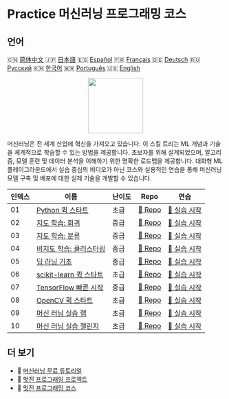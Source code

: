 # Practice 머신러닝 프로그래밍 코스

## 언어

🇨🇳 [简体中文](README_zh.md) 🇯🇵 [日本語](README_ja.md) 🇪🇸 [Español](README_es.md) 🇫🇷 [Français](README_fr.md) 🇩🇪 [Deutsch](README_de.md) 🇷🇺 [Русский](README_ru.md) 🇰🇷 [한국어](README_ko.md) 🇧🇷 [Português](README_pt.md) 🇺🇸 [English](README.md) 

<div align="center">
<img width="128px" src="https://file.labex.io/path/1kXLbMH5geSl.png">
</div>

머신러닝은 전 세계 산업에 혁신을 가져오고 있습니다. 이 스킬 트리는 ML 개념과 기술을 체계적으로 학습할 수 있는 방법을 제공합니다. 초보자를 위해 설계되었으며, 알고리즘, 모델 훈련 및 데이터 분석을 이해하기 위한 명확한 로드맵을 제공합니다. 대화형 ML 플레이그라운드에서 실습 중심의 비디오가 아닌 코스와 실용적인 연습을 통해 머신러닝 모델 구축 및 배포에 대한 실제 기술을 개발할 수 있습니다.

|   인덱스 | 이름                                                                                    | 난이도   | Repo                                                                        | 연습                                                                           |
|----------|-----------------------------------------------------------------------------------------|----------|-----------------------------------------------------------------------------|--------------------------------------------------------------------------------|
|       01 | [Python 퀵 스타트](https://labex.io/ko/courses/quick-start-with-python)                 | 초급     | [🔗 Repo](https://github.com/labex-labs/quick-start-with-python)            | [🚀 실습 시작](https://labex.io/ko/courses/quick-start-with-python)            |
|       02 | [지도 학습: 회귀](https://labex.io/ko/courses/supervised-learning-regression)           | 중급     | [🔗 Repo](https://github.com/labex-labs/supervised-learning-regression)     | [🚀 실습 시작](https://labex.io/ko/courses/supervised-learning-regression)     |
|       03 | [지도 학습: 분류](https://labex.io/ko/courses/supervised-learning-classification)       | 중급     | [🔗 Repo](https://github.com/labex-labs/supervised-learning-classification) | [🚀 실습 시작](https://labex.io/ko/courses/supervised-learning-classification) |
|       04 | [비지도 학습: 클러스터링](https://labex.io/ko/courses/unsupervised-learning-clustering) | 중급     | [🔗 Repo](https://github.com/labex-labs/unsupervised-learning-clustering)   | [🚀 실습 시작](https://labex.io/ko/courses/unsupervised-learning-clustering)   |
|       05 | [딥 러닝 기초](https://labex.io/ko/courses/foundations-of-deep-learning)                | 중급     | [🔗 Repo](https://github.com/labex-labs/foundations-of-deep-learning)       | [🚀 실습 시작](https://labex.io/ko/courses/foundations-of-deep-learning)       |
|       06 | [scikit-learn 퀵 스타트](https://labex.io/ko/courses/quick-start-with-scikit-learn)     | 초급     | [🔗 Repo](https://github.com/labex-labs/quick-start-with-scikit-learn)      | [🚀 실습 시작](https://labex.io/ko/courses/quick-start-with-scikit-learn)      |
|       07 | [TensorFlow 빠른 시작](https://labex.io/ko/courses/quick-start-with-tensorflow)         | 중급     | [🔗 Repo](https://github.com/labex-labs/quick-start-with-tensorflow)        | [🚀 실습 시작](https://labex.io/ko/courses/quick-start-with-tensorflow)        |
|       08 | [OpenCV 퀵 스타트](https://labex.io/ko/courses/quick-start-with-opencv)                 | 초급     | [🔗 Repo](https://github.com/labex-labs/quick-start-with-opencv)            | [🚀 실습 시작](https://labex.io/ko/courses/quick-start-with-opencv)            |
|       09 | [머신 러닝 실습 랩](https://labex.io/ko/courses/ml-practice-labs)                       | 초급     | [🔗 Repo](https://github.com/labex-labs/ml-practice-labs)                   | [🚀 실습 시작](https://labex.io/ko/courses/ml-practice-labs)                   |
|       10 | [머신 러닝 실습 챌린지](https://labex.io/ko/courses/ml-practice-challenges)             | 초급     | [🔗 Repo](https://github.com/labex-labs/ml-practice-challenges)             | [🚀 실습 시작](https://labex.io/ko/courses/ml-practice-challenges)             |

## 더 보기

- 🔗 [머신러닝 무료 튜토리얼](https://github.com/labex-labs/ml-free-tutorials)
- 🔗 [멋진 프로그래밍 프로젝트](https://github.com/labex-labs/awesome-programming-projects)
- 🔗 [멋진 프로그래밍 코스](https://github.com/labex-labs/awesome-programming-courses)

